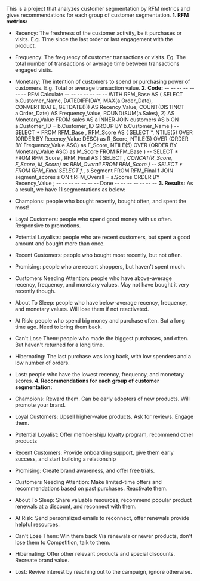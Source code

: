 This is a project that analyzes customer segmentation by RFM metrics and gives recommendations for each group of customer segmentation.
**1. RFM metrics:**
- Recency: The freshness of the customer activity, be it purchases or visits.
E.g. Time since the last order or last engagement with the product.
- Frequency: The frequency of customer transactions or visits.
Eg. The total number of transactions or average time between transactions engaged visits.
- Monetary: The intention of customers to spend or purchasing power of customers.
E.g. Total or average transaction value.
**2. Code:**
-- -- -- -- -- -- -- RFM Calculate -- -- -- -- -- -- -- 
WITH RFM_Base AS
(
SELECT b.Customer_Name,
    DATEDIFF(DAY, MAX(a.Order_Date), CONVERT(DATE, GETDATE())) AS Recency_Value,
    COUNT(DISTINCT a.Order_Date) AS Frequency_Value,
    ROUND(SUM(a.Sales), 2) AS Monetary_Value
FROM sales AS a
INNER JOIN customers AS b ON a.Customer_ID = b.Customer_ID
GROUP BY b.Customer_Name
)
-- SELECT * FROM RFM_Base
, RFM_Score 
AS
(
  SELECT *,
    NTILE(5) OVER (ORDER BY Recency_Value DESC) as R_Score,
    NTILE(5) OVER (ORDER BY Frequency_Value ASC) as F_Score,
    NTILE(5) OVER (ORDER BY Monetary_Value ASC) as M_Score
  FROM RFM_Base
)
-- SELECT * FROM RFM_Score
, RFM_Final
AS
(
SELECT *,
  CONCAT(R_Score, F_Score, M_Score) as RFM_Overall
FROM RFM_Score
)
-- SELECT * FROM RFM_Final
SELECT f.*, s.Segment
FROM RFM_Final f
JOIN segment_scores s ON f.RFM_Overall = s.Scores
ORDER BY Recency_Value
; 
-- -- -- -- -- -- -- Done -- -- -- -- -- -- --
**3. Results:**
As a result, we have 11 segmentations as below:

- Champions: people who bought recently, bought often, and spent the most!
- Loyal Customers: people who spend good money with us often. Responsive to promotions.
- Potential Loyalists: people who are recent customers, but spent a good amount and bought more than once.
- Recent Customers: people who bought most recently, but not often.
- Promising: people who are recent shoppers, but haven't spent much.
- Customers Needing Attention: people who have above-average recency, frequency, and monetary values. May not have bought it very recently though.
- About To Sleep: people who have below-average recency, frequency, and monetary values. Will lose them if not reactivated.
- At Risk: people who spend big money and purchase often. But a long time ago. Need to bring them back.
- Can't Lose Them: people who made the biggest purchases, and often. But haven't returned for a long time.
- Hibernating: The last purchase was long back, with low spenders and a low number of orders.
- Lost: people who have the lowest recency, frequency, and monetary scores.
  **4. Recommendations for each group of customer segmentation:**
- Champions: Reward them. Can be early adopters of new products. Will promote your brand.
- Loyal Customers: Upsell higher-value products. Ask for reviews. Engage them.
- Potential Loyalist: Offer membership/ loyalty program, recommend other products
- Recent Customers: Provide onboarding support, give them early success, and start building a relationship
- Promising: Create brand awareness, and offer free trials.
- Customers Needing Attention: Make limited-time offers and recommendations based on past purchases. Reactivate them.
- About To Sleep: Share valuable resources, recommend popular product renewals at a discount, and reconnect with them.
- At Risk: Send personalized emails to reconnect, offer renewals provide helpful resources.
- Can't Lose Them: Win them back Via renewals or newer products, don't lose them to Competition, talk to them.
- Hibernating: Offer other relevant products and special discounts. Recreate brand value.
- Lost: Revive interest by reaching out to the campaign, ignore otherwise.


